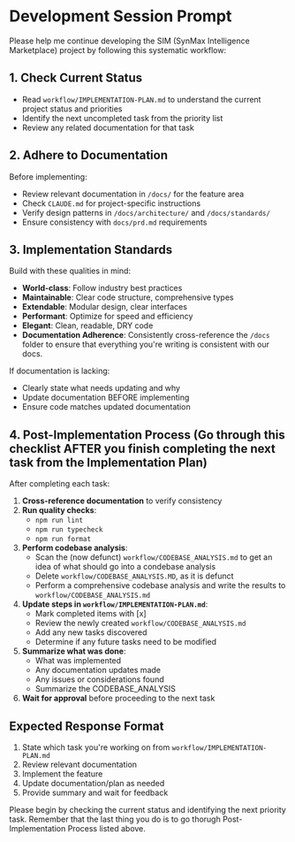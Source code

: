 # Development Session Prompt

Please help me continue developing the SIM (SynMax Intelligence Marketplace) project by following this systematic workflow:

## 1. Check Current Status
- Read `workflow/IMPLEMENTATION-PLAN.md` to understand the current project status and priorities
- Identify the next uncompleted task from the priority list
- Review any related documentation for that task

## 2. Adhere to Documentation
Before implementing:
- Review relevant documentation in `/docs/` for the feature area
- Check `CLAUDE.md` for project-specific instructions
- Verify design patterns in `/docs/architecture/` and `/docs/standards/`
- Ensure consistency with `docs/prd.md` requirements

## 3. Implementation Standards
Build with these qualities in mind:
- **World-class**: Follow industry best practices
- **Maintainable**: Clear code structure, comprehensive types
- **Extendable**: Modular design, clear interfaces
- **Performant**: Optimize for speed and efficiency
- **Elegant**: Clean, readable, DRY code
- **Documentation Adherence**: Consistently cross-reference the `/docs` folder to ensure that everything you're writing is consistent with our docs.

If documentation is lacking:
- Clearly state what needs updating and why
- Update documentation BEFORE implementing
- Ensure code matches updated documentation

## 4. Post-Implementation Process (Go through this checklist AFTER you finish completing the next task from the Implementation Plan)
After completing each task:
1. **Cross-reference documentation** to verify consistency
2. **Run quality checks**:
   - `npm run lint`
   - `npm run typecheck`
   - `npm run format`
3. **Perform codebase analysis**:
   - Scan the (now defunct) `workflow/CODEBASE_ANALYSIS.md` to get an idea of what should go into a condebase analysis
   - Delete `workflow/CODEBASE_ANALYSIS.MD`, as it is defunct
   - Perform a comprehensive codebase analysis and write the results to `workflow/CODEBASE_ANALYSIS.md`
3. **Update steps in `workflow/IMPLEMENTATION-PLAN.md`**:
   - Mark completed items with [x]
   - Review the newly created `workflow/CODEBASE_ANALYSIS.md`
   - Add any new tasks discovered
   - Determine if any future tasks need to be modified
4. **Summarize what was done**:
   - What was implemented
   - Any documentation updates made
   - Any issues or considerations found
   - Summarize the CODEBASE_ANALYSIS
5. **Wait for approval** before proceeding to the next task

## Expected Response Format
1. State which task you're working on from `workflow/IMPLEMENTATION-PLAN.md`
2. Review relevant documentation
3. Implement the feature
4. Update documentation/plan as needed
5. Provide summary and wait for feedback

Please begin by checking the current status and identifying the next priority task.
Remember that the last thing you do is to go thorugh Post-Implementation Process listed above.